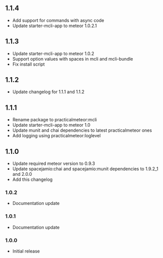 ## 1.1.4

* Add support for commands with async code
* Update starter-mcli-app to meteor 1.0.2.1

## 1.1.3

* Update starter-mcli-app to meteor 1.0.2
* Support option values with spaces in mcli and mcli-bundle
* Fix install script 

## 1.1.2

* Update changelog for 1.1.1 and 1.1.2

## 1.1.1

* Rename package to practicalmeteor:mcli
* Update starter-mcli-app to meteor 1.0
* Update munit and chai dependencies to latest practicalmeteor ones
* Add logging using practicalmeteor:loglevel

## 1.1.0

* Update required meteor version to 0.9.3
* Update spacejamio:chai and spacejamio:munit dependencies to 1.9.2_1 and 2.0.0
* Add this changelog

### 1.0.2

* Documentation update

### 1.0.1

* Documentation update

### 1.0.0

* Initial release
